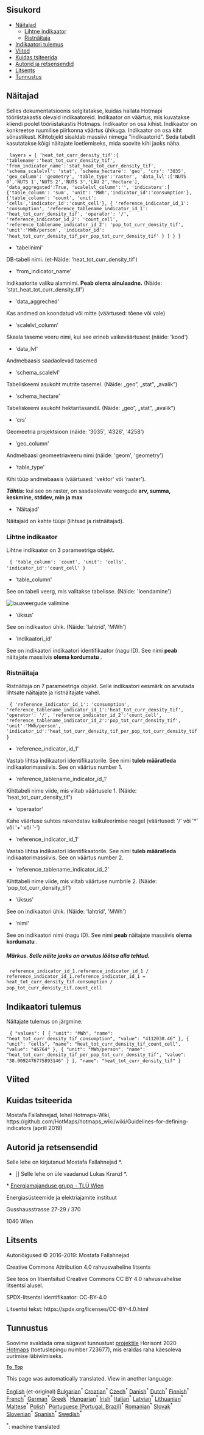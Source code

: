<h2> Sisukord </h2><ul><li> <a href="#Indicators">Näitajad</a> <ul><li> <a href="#Simple-indicator">Lihtne indikaator</a> </li><li> <a href="#Cross-indicator">Ristnäitaja</a> </li></ul></li><li> <a href="#Indicator-result">Indikaatori tulemus</a> </li><li> <a href="#references">Viited</a> </li><li> <a href="#how-to-cite">Kuidas tsiteerida</a> </li><li> <a href="#authors-and-reviewers">Autorid ja retsensendid</a> </li><li> <a href="#license">Litsents</a> </li><li> <a href="#acknowledgement">Tunnustus</a> </li></ul><h2> Näitajad </h2><p> Selles dokumentatsioonis selgitatakse, kuidas hallata Hotmapi tööriistakastis olevaid indikaatoreid. Indikaator on väärtus, mis kuvatakse kliendi poolel tööriistakastis Hotmaps. Indikaator on osa kihist. Indikaator on konkreetse ruumilise piirkonna väärtus ühikuga. Indikaator on osa kiht sõnastikust. Kihtobjekt sisaldab massiivi nimega &quot;indikaatorid&quot;. Seda tabelit kasutatakse kõigi näitajate loetlemiseks, mida soovite kihi jaoks näha. </p><pre> <code>layers = { &#39;heat_tot_curr_density_tif&#39;:{ &#39;tablename&#39;:&#39;heat_tot_curr_density_tif&#39;, &#39;from_indicator_name&#39;:&#39;stat_heat_tot_curr_density_tif&#39;, &#39;schema_scalelvl&#39;: &#39;stat&#39;, &#39;schema_hectare&#39;: &#39;geo&#39;, &#39;crs&#39;: &#39;3035&#39;, &#39;geo_column&#39;: &#39;geometry&#39;, &#39;table_type&#39;:&#39;raster&#39;, &#39;data_lvl&#39;:[&#39;NUTS 0&#39;,&#39;NUTS 1&#39;,&#39;NUTS 2&#39;,&#39;NUTS 3&#39;,&#39;LAU 2&#39;,&#39;Hectare&#39;], &#39;data_aggregated&#39;:True, &#39;scalelvl_column&#39;:&#39;&#39;, &#39;indicators&#39;:[ {&#39;table_column&#39;: &#39;sum&#39;, &#39;unit&#39;: &#39;MWh&#39;,&#39;indicator_id&#39;:&#39;consumption&#39;}, {&#39;table_column&#39;: &#39;count&#39;, &#39;unit&#39;: &#39;cells&#39;,&#39;indicator_id&#39;:&#39;count_cell&#39;}, { &#39;reference_indicator_id_1&#39;: &#39;consumption&#39;, &#39;reference_tablename_indicator_id_1&#39;: &#39;heat_tot_curr_density_tif&#39;, &#39;operator&#39;: &#39;/&#39;, &#39;reference_indicator_id_2&#39;: &#39;count_cell&#39;, &#39;reference_tablename_indicator_id_2&#39;: &#39;pop_tot_curr_density_tif&#39;, &#39;unit&#39;:&#39;MWh/person&#39;, &#39;indicator_id&#39;: &#39;heat_tot_curr_density_tif_per_pop_tot_curr_density_tif&#39; } ] } }</code> </pre><ul><li> &#39;tabelinimi&#39; </li></ul><p> DB-tabeli nimi. (et-Näide: &#39;heat_tot_curr_density_tif&#39;) </p><ul><li> &#39;from_indicator_name&#39; </li></ul><p> Indikaatorite valiku alamnimi. <strong>Peab olema ainulaadne.</strong> (Näide: &#39;stat_heat_tot_curr_density_tif&#39;) </p><ul><li> &#39;data_aggreched&#39; </li></ul><p> Kas andmed on koondatud või mitte (väärtused: tõene või vale) </p><ul><li> &#39;scalelvl_column&#39; </li></ul><p> Skaala taseme veeru nimi, kui see erineb vaikeväärtusest (näide: &#39;kood&#39;) </p><ul><li> &#39;data_lvl&#39; </li></ul><p> Andmebaasis saadaolevad tasemed </p><ul><li> &#39;schema_scalelvl&#39; </li></ul><p> Tabeliskeemi asukoht mutrite tasemel. (Näide: „geo”, „stat”, „avalik”) </p><ul><li> &#39;schema_hectare&#39; </li></ul><p> Tabeliskeemi asukoht hektaritasandil. (Näide: „geo”, „stat”, „avalik”) </p><ul><li> &#39;crs&#39; </li></ul><p> Geomeetria projektsioon (näide: &#39;3035&#39;, &#39;4326&#39;, &#39;4258&#39;) </p><ul><li> &#39;geo_column&#39; </li></ul><p> Andmebaasi geomeetriaveeru nimi (näide: &#39;geom&#39;, &#39;geometry&#39;) </p><ul><li> &#39;table_type&#39; </li></ul><p> Kihi tüüp andmebaasis (väärtused: &#39;vektor&#39; või &#39;raster&#39;). </p><p> <em><strong>Tähtis:</strong></em> kui see on raster, on saadaolevate veergude <strong>arv, summa, keskmine, stddev, min ja max</strong> </p><ul><li> &#39;Näitajad&#39; </li></ul><p> Näitajaid on kahte tüüpi (lihtsad ja ristnäitajad). </p><h3> Lihtne indikaator </h3><p> Lihtne indikaator on 3 parameetriga objekt. </p><pre> <code>{ &#39;table_column&#39;: &#39;count&#39;, &#39;unit&#39;: &#39;cells&#39;, &#39;indicator_id&#39;:&#39;count_cell&#39; }</code> </pre><ul><li> &#39;table_column&#39; </li></ul><p> See on tabeli veerg, mis valitakse tabelisse. (Näide: &#39;loendamine&#39;) </p><p><img alt="lauaveergude valimine" src="/api/assets/table_image.png"/></p><ul><li> &#39;üksus&#39; </li></ul><p> See on indikaatori ühik. (Näide: &#39;lahtrid&#39;, &#39;MWh&#39;) </p><ul><li> &#39;indikaatori_id&#39; </li></ul><p> See on indikaatori indikaatori identifikaator (nagu ID). See nimi <strong>peab</strong> näitajate massiivis <strong>olema kordumatu</strong> . </p><h3> Ristnäitaja </h3><p> Ristnäitaja on 7 parameetriga objekt. Selle indikaatori eesmärk on arvutada lihtsate näitajate ja ristnäitajate vahel. </p><pre> <code>{ &#39;reference_indicator_id_1&#39;: &#39;consumption&#39;, &#39;reference_tablename_indicator_id_1&#39;:&#39;heat_tot_curr_density_tif&#39;, &#39;operator&#39;: &#39;/&#39;, &#39;reference_indicator_id_2&#39;:&#39;count_cell&#39;, &#39;reference_tablename_indicator_id_2&#39;:&#39;pop_tot_curr_density_tif&#39;, &#39;unit&#39;:&#39;MWh/person&#39;, &#39;indicator_id&#39;:&#39;heat_tot_curr_density_tif_per_pop_tot_curr_density_tif&#39; }</code> </pre><ul><li> &#39;reference_indicator_id_1&#39; </li></ul><p> Vastab lihtsa indikaatori identifikaatorile. See nimi <strong>tuleb määratleda</strong> indikaatorimassiivis. See on väärtus number 1. </p><ul><li> &#39;reference_tablename_indicator_id_1&#39; </li></ul><p> Kihttabeli nime viide, mis viitab väärtusele 1. (Näide: &#39;heat_tot_curr_density_tif&#39;) </p><ul><li> &#39;operaator&#39; </li></ul><p> Kahe väärtuse suhtes rakendatav kalkuleerimise reegel (väärtused: &#39;/&#39; või &#39;*&#39; või &#39;+&#39; või &#39;-&#39;) </p><ul><li> &#39;reference_indicator_id_1&#39; </li></ul><p> Vastab lihtsa indikaatori identifikaatorile. See nimi <strong>tuleb määratleda</strong> indikaatorimassiivis. See on väärtus number 2. </p><ul><li> &#39;reference_tablename_indicator_id_2&#39; </li></ul><p> Kihttabeli nime viide, mis viitab väärtuse numbrile 2. (Näide: &#39;pop_tot_curr_density_tif&#39;) </p><ul><li> &#39;üksus&#39; </li></ul><p> See on indikaatori ühik. (Näide: &#39;lahtrid&#39;, &#39;MWh&#39;) </p><ul><li> &#39;nimi&#39; </li></ul><p> See on indikaatori nimi (nagu ID). See nimi <strong>peab</strong> näitajate massiivis <strong>olema kordumatu</strong> . </p><h5> Märkus. Selle näite jaoks on arvutus lõõtsa alla tehtud. </h5><pre> <code>reference_indicator_id_1.reference_indicator_id_1 / reference_indicator_id_1.reference_indicator_id_1 = heat_tot_curr_density_tif.consumption / pop_tot_curr_density_tif.count_cell</code> </pre><h2> Indikaatori tulemus </h2><p> Näitajate tulemus on järgmine: </p><pre> <code>{ &quot;values&quot;: [ { &quot;unit&quot;: &quot;MWh&quot;, &quot;name&quot;: &quot;heat_tot_curr_density_tif_consumption&quot;, &quot;value&quot;: &quot;4112030.46&quot; }, { &quot;unit&quot;: &quot;cells&quot;, &quot;name&quot;: &quot;heat_tot_curr_density_tif_count_cell&quot;, &quot;value&quot;: &quot;46764&quot; }, { &quot;unit&quot;: &quot;MWh/person&quot;, &quot;name&quot;: &quot;heat_tot_curr_density_tif_per_pop_tot_curr_density_tif&quot;, &quot;value&quot;: &quot;38.0092476775893146&quot; } ], &quot;name&quot;: &quot;heat_tot_curr_density_tif&quot; }</code> </pre><h2> Viited </h2><h2> Kuidas tsiteerida </h2><p> Mostafa Fallahnejad, lehel Hotmaps-Wiki, https://github.com/HotMaps/hotmaps_wiki/wiki/Guidelines-for-defining-indicators (aprill 2019) </p><h2> Autorid ja retsensendid </h2><p> Selle lehe on kirjutanud Mostafa Fallahnejad *. </p><ul><li> [] Selle lehe on üle vaadanud Lukas Kranzl *. </li></ul><p> * <a href="https://eeg.tuwien.ac.at/">Energiamajanduse grupp - TLÜ Wien</a> </p><p> Energiasüsteemide ja elektriajamite instituut </p><p> Gusshausstrasse 27-29 / 370 </p><p> 1040 Wien </p><h2> Litsents </h2><p> Autoriõigused © 2016-2019: Mostafa Fallahnejad </p><p> Creative Commons Attribution 4.0 rahvusvaheline litsents </p><p> See teos on litsentsitud Creative Commons CC BY 4.0 rahvusvahelise litsentsi alusel. </p><p> SPDX-litsentsi identifikaator: CC-BY-4.0 </p><p> Litsentsi tekst: https://spdx.org/licenses/CC-BY-4.0.html </p><h2> Tunnustus </h2><p> Soovime avaldada oma sügavat tunnustust <a href="https://www.hotmaps-project.eu">projektile</a> Horisont 2020 <a href="https://www.hotmaps-project.eu">Hotmaps</a> (toetuslepingu number 723677), mis eraldas raha käesoleva uurimise läbiviimiseks. </p><p><ins> <code><strong><a href="#table-of-contents">To Top</a></strong></code> </ins> </p>

This page was automatically translated. View in another language:

[English](../en/Guidelines-for-defining-indicators.md) (et-original) [Bulgarian](../bg/Guidelines-for-defining-indicators.md)<sup>\*</sup> [Croatian](../hr/Guidelines-for-defining-indicators.md)<sup>\*</sup> [Czech](../cs/Guidelines-for-defining-indicators.md)<sup>\*</sup> [Danish](../da/Guidelines-for-defining-indicators.md)<sup>\*</sup> [Dutch](../nl/Guidelines-for-defining-indicators.md)<sup>\*</sup>  [Finnish](../fi/Guidelines-for-defining-indicators.md)<sup>\*</sup> [French](../fr/Guidelines-for-defining-indicators.md)<sup>\*</sup> [German](../de/Guidelines-for-defining-indicators.md)<sup>\*</sup> [Greek](../el/Guidelines-for-defining-indicators.md)<sup>\*</sup> [Hungarian](../hu/Guidelines-for-defining-indicators.md)<sup>\*</sup> [Irish](../ga/Guidelines-for-defining-indicators.md)<sup>\*</sup> [Italian](../it/Guidelines-for-defining-indicators.md)<sup>\*</sup> [Latvian](../lv/Guidelines-for-defining-indicators.md)<sup>\*</sup> [Lithuanian](../lt/Guidelines-for-defining-indicators.md)<sup>\*</sup> [Maltese](../mt/Guidelines-for-defining-indicators.md)<sup>\*</sup> [Polish](../pl/Guidelines-for-defining-indicators.md)<sup>\*</sup> [Portuguese (Portugal, Brazil)](../pt/Guidelines-for-defining-indicators.md)<sup>\*</sup> [Romanian](../ro/Guidelines-for-defining-indicators.md)<sup>\*</sup> [Slovak](../sk/Guidelines-for-defining-indicators.md)<sup>\*</sup> [Slovenian](../sl/Guidelines-for-defining-indicators.md)<sup>\*</sup> [Spanish](../es/Guidelines-for-defining-indicators.md)<sup>\*</sup> [Swedish](../sv/Guidelines-for-defining-indicators.md)<sup>\*</sup> 

<sup>\*</sup>: machine translated
